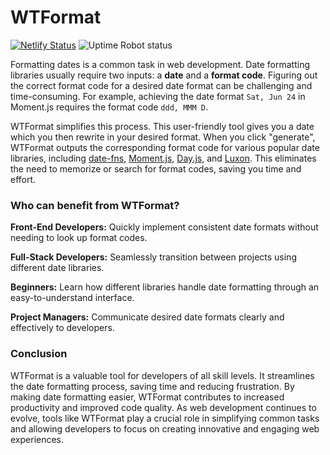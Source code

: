 # WTFormat

[![Netlify Status](https://api.netlify.com/api/v1/badges/e1efe3ab-180f-4ac0-8e71-de864f996862/deploy-status)](https://app.netlify.com/sites/wtformat/deploys)
![Uptime Robot status](https://img.shields.io/uptimerobot/status/m792388136-54c69a8ccd79b274ed4f8105)

Formatting dates is a common task in web development. Date formatting libraries usually require two inputs: a **date** and a **format code**. Figuring out the correct format code for a desired date format can be challenging and time-consuming. For example, achieving the date format `Sat, Jun 24` in Moment.js requires the format code `ddd, MMM D`.

WTFormat simplifies this process. This user-friendly tool gives you a date which you then rewrite in your desired format. When you click "generate", WTFormat outputs the corresponding format code for various popular date libraries, including [date-fns](https://date-fns.org/), [Moment.js](http://momentjs.com/), [Day.js](https://day.js.org/en/), and [Luxon](https://moment.github.io/luxon/). This eliminates the need to memorize or search for format codes, saving you time and effort.

### Who can benefit from WTFormat?

**Front-End Developers:** Quickly implement consistent date formats without needing to look up format codes.

**Full-Stack Developers:** Seamlessly transition between projects using different date libraries.

**Beginners:** Learn how different libraries handle date formatting through an easy-to-understand interface.

**Project Managers:** Communicate desired date formats clearly and effectively to developers.

### Conclusion

WTFormat is a valuable tool for developers of all skill levels. It streamlines the date formatting process, saving time and reducing frustration. By making date formatting easier, WTFormat contributes to increased productivity and improved code quality. As web development continues to evolve, tools like WTFormat play a crucial role in simplifying common tasks and allowing developers to focus on creating innovative and engaging web experiences.
